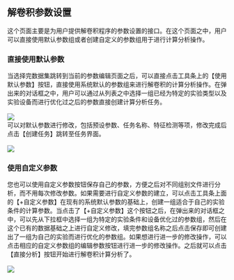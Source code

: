 <!-- 参数调整 -->

## **解卷积参数设置**

这个页面主要是为用户提供解卷积程序的参数设置的接口。在这个页面之中，用户可以直接使用默认参数组或者创建自定义的参数组用于进行计算分析操作。

### **直接使用默认参数**

当选择完数据集跳转到当前的参数编辑页面之后，可以直接点击工具条上的【使用默认参数】按钮，直接使用系统默认的参数组来进行解卷积的计算分析操作。在弹出来的对话框之中，用户可以通过从列表之中选择一组已经为特定的实验类型以及实验设备而进行优化过之后的参数直接创建计算分析任务。
<br/>
<br/>
![](user-guide/metadeco/images/using_default.png)
<br/>
可以对默认参数进行修改，包括预设参数、任务名称、特征检测等项，修改完成后点击【创建任务】跳转至任务界面。
<br/>
<br/>
![](user-guide/metadeco/images/edit_parameters.png)
<br/>

### **使用自定义参数**

您也可以使用自定义参数按钮保存自己的参数，方便之后对不同组别文件进行分析，而不用每次修改参数。如果需要进行自定义参数的建立，可以点击工具条上面的【+自定义参数】在现有的系统默认参数的基础上，创建一组适合于自己的实验条件的计算参数。当点击了【+自定义参数】这个按钮之后，在弹出来的对话框之中，可以先从下拉框中选择一组为特定的实验条件和设备优化过的参数组，然后在这个已有的数据基础之上进行自定义修改，填完参数组名称之后点击保存即可创建出了一组为自己的实验而进行优化的参数组。如果想进行进一步的修改操作，可以点击相应的自定义参数组的编辑参数按钮进行进一步的修改操作。之后就可以点击【直接分析】按钮开始进行解卷积计算分析了。
<br/>
<br/>
![](user-guide/metadeco/images/create_task.png)